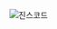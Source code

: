 ![진스코드](https://github.com/newhajinyoon/jinscord/assets/61103309/9961a257-eb32-45d8-831e-9f01f36406f9)
